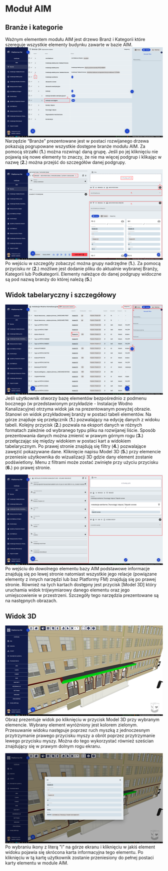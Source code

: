 # Moduł AIM 
## Branże i kategorie
Ważnym elementem modułu AIM jest drzewo Branż i Kategorii które szereguje wszystkie elementy budynku zawarte w bazie AIM. 
![Widok tabelaryczny branży](images/branze-tabela.png)
Narzędzie “Branże” prezentowane jest w postaci rozwijanego drzewa pokazują pogrupowane wszystkie dostępne branże modułu
AIM. Za pomocą strzałki (**1.**) można rozwinąć daną grupę. Jeśli po jej kliknięciu nie pojawią się nowe elementy to
znaczy, że nie ma więcej podgrup i klikając w nazwę (**2.**) można przejść do szczegółów danej podgrupy.

![Szczegóły branży](images/branze-szczegoly.png)
Po wejściu w szczegóły zobaczyć można grupy nadrzędne (**1.**). Za pomocą przycisku nr (**2.**) możliwe jest dodanie pliku do aktualnie wybranej Branży, Kategorii lub Podkategorii. Elementy należące do danej podgrupy widoczne są pod nazwą branży do której należą (**5.**)

## Widok tabelaryczny i szczegółowy   
![Widok instalacji wodno kanalizacyjnych](images/wod-kan.png)
Jeśli użytkownik otworzy bazę elementów bezpośrednio z podmenu bocznego (w przedstawionym przykładzie - Instalacje Wodno 
Kanalizacyjne) otrzyma widok jak na prezentowanym powyżej obrazie. Stanowi on widok przykładowej branży w postaci tabeli 
elementów. Na górze znajduje się przełącznik (**1.**) pozwalający na edycję danych z widoku tabeli. Kolejny przycisk (**2.**) pozwala na eksport danych w różnych formatach zależnie od wybranego typu pliku na rozwijanej liście. Sposób
prezentowania danych można zmienić w prawym górnym rogu (**3.**) przełączając się między widokiem w postaci kart a
widokiem tabelarycznym. Po prawej stronie znajdują się filtry (**4.**) pozwalające zawęzić pokazywane dane. Kliknięcie
napisu Model 3D (**5.**) przy elemencie przeniesie użytkownika do wizualizacji 3D gdzie dany element zostanie
podświetlony. Menu z filtrami może zostać zwinięte przy użyciu przycisku (**6.**) po prawej stronie.

![Widok szczegółu instalacji wodno kanalizacyjnej](images/wod-kan-szcz.png)
Po wejściu do dowolnego elementu bazy AIM podstawowe informacje znajdują się po lewej stronie natomiast wszystkie jego
relacje (powiązane elementy z innych narzędzi lub baz Platformy FM) znajdują się po prawej stronie.  Również na tych
kartach dostępny jest przycisk [Model 3D] który uruchamia widok trójwymiarowy danego elementu oraz jego umiejscowienie w
przestrzeni. Szczegóły tego narzędzia prezentowane są na następnych obrazach.

## Widok 3D
![Widok 3D](images/widok-3d.png)
Obraz prezentuje widok po kliknięciu w przycisk Model 3D przy wybranym elemencie. Wybrany element wyróżniony jest kolorem zielonym. Przesuwanie widoku następuje poprzez ruch myszką z jednoczesnym przytrzymanie prawego przycisku myszy a obrót poprzez przytrzymanie lewego przycisku myszy. Można do tego wykorzystać również sześcian znajdujący się w prawym dolnym rogu ekranu.

![Karta na widoku 3D](images/widok-3d-karta.png)
Po wybraniu ikony z literą ”i” na górze ekranu i kliknięciu w jakiś element widoku pojawia się skrócona karta
informacyjna tego elementu. Po kliknięciu w tą kartę użytkownik zostanie przeniesiony do pełnej postaci karty elementu w
module AIM.